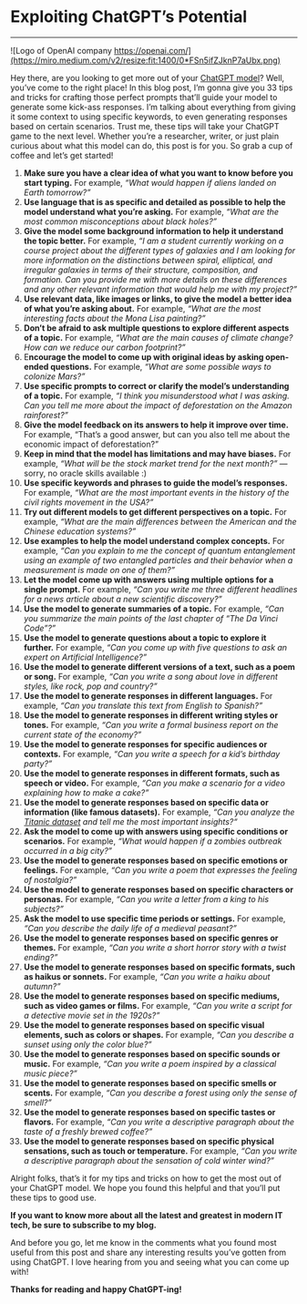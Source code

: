 # Exploiting ChatGPT’s Potential

---

![Logo of OpenAI company https://openai.com/](https://miro.medium.com/v2/resize:fit:1400/0*FSn5ifZJknP7aUbx.png)

Hey there, are you looking to get more out of your [ChatGPT model](https://openai.com/blog/chatgpt/)? Well, you’ve come to the right place! In this blog post, I’m gonna give you 33 tips and tricks for crafting those perfect prompts that’ll guide your model to generate some kick-ass responses. I’m talking about everything from giving it some context to using specific keywords, to even generating responses based on certain scenarios. Trust me, these tips will take your ChatGPT game to the next level. Whether you’re a researcher, writer, or just plain curious about what this model can do, this post is for you. So grab a cup of coffee and let’s get started!

1.  **Make sure you have a clear idea of what you want to know before you start typing.** For example, *“What would happen if aliens landed on Earth tomorrow?”*
2.  **Use language that is as specific and detailed as possible to help the model understand what you’re asking.** For example, *“What are the most common misconceptions about black holes?”*
3.  **Give the model some background information to help it understand the topic better.** For example, *“I am a student currently working on a course project about the different types of galaxies and I am looking for more information on the distinctions between spiral, elliptical, and irregular galaxies in terms of their structure, composition, and formation. Can you provide me with more details on these differences and any other relevant information that would help me with my project?”*
4.  **Use relevant data, like images or links, to give the model a better idea of what you’re asking about.** For example, *“What are the most interesting facts about the Mona Lisa painting?”*
5.  **Don’t be afraid to ask multiple questions to explore different aspects of a topic.** For example, *“What are the main causes of climate change? How can we reduce our carbon footprint?”*
6.  E**ncourage the model to come up with original ideas by asking open-ended questions.** For example, *“What are some possible ways to colonize Mars?”*
7.  **Use specific prompts to correct or clarify the model’s understanding of a topic.** For example, *“I think you misunderstood what I was asking. Can you tell me more about the impact of deforestation on the Amazon rainforest?”*
8.  **Give the model feedback on its answers to help it improve over time.** For example, “That’s a good answer, but can you also tell me about the economic impact of deforestation?”
9.  **Keep in mind that the model has limitations and may have biases.** For example, *“What will be the stock market trend for the next month?”* — sorry, no oracle skills available :)
10.  **Use specific keywords and phrases to guide the model’s responses.** For example, *“What are the most important events in the history of the civil rights movement in the USA?”*
11.  **Try out different models to get different perspectives on a topic.** For example, *“What are the main differences between the American and the Chinese education systems?”*
12.  **Use examples to help the model understand complex concepts.** For example, *“Can you explain to me the concept of quantum entanglement using an example of two entangled particles and their behavior when a measurement is made on one of them?”*
13.  **Let the model come up with answers using multiple options for a single prompt.** For example, *“Can you write me three different headlines for a news article about a new scientific discovery?”*
14.  **Use the model to generate summaries of a topic.** For example, *“Can you summarize the main points of the last chapter of “The Da Vinci Code”?”*
15.  **Use the model to generate questions about a topic to explore it further.** For example, *“Can you come up with five questions to ask an expert on Artificial Intelligence?”*
16.  **Use the model to generate different versions of a text, such as a poem or song.** For example, *“Can you write a song about love in different styles, like rock, pop and country?”*
17.  **Use the model to generate responses in different languages.** For example, *“Can you translate this text from English to Spanish?”*
18.  **Use the model to generate responses in different writing styles or tones.** For example, *“Can you write a formal business report on the current state of the economy?”*
19.  **Use the model to generate responses for specific audiences or contexts.** For example, *“Can you write a speech for a kid’s birthday party?”*
20.  **Use the model to generate responses in different formats, such as speech or video.** For example, *“Can you make a scenario for a video explaining how to make a cake?”*
21.  **Use the model to generate responses based on specific data or information (like famous datasets).** For example, *“Can you analyze the* [*Titanic dataset*](https://www.kaggle.com/c/titanic) *and tell me the most important insights?“*
22.  **Ask the model to come up with answers using specific conditions or scenarios.** For example, *“What would happen if a zombies outbreak occurred in a big city?”*
23.  **Use the model to generate responses based on specific emotions or feelings.** For example, *“Can you write a poem that expresses the feeling of nostalgia?”*
24.  **Use the model to generate responses based on specific characters or personas.** For example, *“Can you write a letter from a king to his subjects?”*
25.  **Ask the model to use specific time periods or settings.** For example, *“Can you describe the daily life of a medieval peasant?”*
26.  **Use the model to generate responses based on specific genres or themes.** For example, *“Can you write a short horror story with a twist ending?”*
27.  **Use the model to generate responses based on specific formats, such as haikus or sonnets.** For example, *“Can you write a haiku about autumn?”*
28.  **Use the model to generate responses based on specific mediums, such as video games or films.** For example, *“Can you write a script for a detective movie set in the 1920s?”*
29.  **Use the model to generate responses based on specific visual elements, such as colors or shapes.** For example, *“Can you describe a sunset using only the color blue?”*
30.  **Use the model to generate responses based on specific sounds or music.** For example, *“Can you write a poem inspired by a classical music piece?”*
31.  **Use the model to generate responses based on specific smells or scents.** For example, *“Can you describe a forest using only the sense of smell?”*
32.  **Use the model to generate responses based on specific tastes or flavors.** For example, *“Can you write a descriptive paragraph about the taste of a freshly brewed coffee?”*
33.  **Use the model to generate responses based on specific physical sensations, such as touch or temperature.** For example, *“Can you write a descriptive paragraph about the sensation of cold winter wind?”*

Alright folks, that’s it for my tips and tricks on how to get the most out of your ChatGPT model. We hope you found this helpful and that you’ll put these tips to good use.

**If you want to know more about all the latest and greatest in modern IT tech, be sure to subscribe to my blog.**

And before you go, let me know in the comments what you found most useful from this post and share any interesting results you’ve gotten from using ChatGPT. I love hearing from you and seeing what you can come up with!

**Thanks for reading and happy ChatGPT-ing!**

